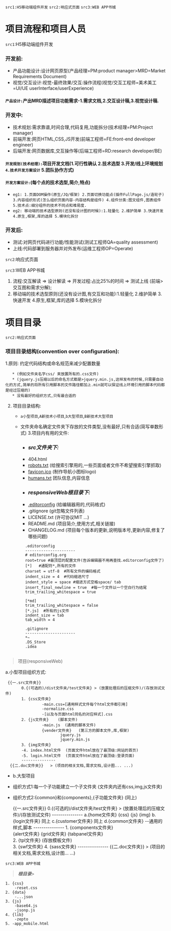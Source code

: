 `src1:H5移动端组件开发`
`src2:响应式页面`
`src3:WEB APP书城`

# 项目流程和项目人员
`src1`:H5移动端组件开发
### 开发前:
* 产品功能设计:设计网页原型(产品经理=PM:product manager>MRD=Market Requirements Document)
* 视觉/交互设计:视觉-最终效果/交互:操作流程(视觉/交互工程师=美术美工=UI/UE userInterface/userExperience)
#### `产品设计:`产出MRD描述项目功能需求-1.需求文档,2.交互设计稿,3.视觉设计稿.
### 开发中:
* 技术规划:需求靠谱,时间合理,代码复用,功能拆分(技术经理=PM:Project manager)
* 前端开发:网页HTML,CSS,JS开发(前端工程师=FE:front-end developer engineer)
* 后端开发:网页数据库,交互操作等(后端工程师=RD:research developer/BE)
#### `开发规划(技术经理):`项目开发文档(1.可行性确认 2.技术选型 3.开发/线上环境规划 `4.技术开发方案设计` 5.团队协作方式)
#### `开发方案设计:`(每个点的技术选型,简介,特点)
* `eg1: 1.页面DOM操作(原生/JQ/框架) 2.页面切换功能点(插件FullPage.js/造轮子) 3.内容组织形式(怎么组织页面内容-内容结构是组件) 4.组件分类:图文组件,图表组件 5.技术点:细分组件的技术不同点和难易度. `
* `eg2: 移动端的技术选型原则(还没有设计图的时候):1.轻量化 2.维护简单 3.快速开发 4.原生,框架,库的选择 5.模块化拆分`
### 开发后:
* 测试:对网页代码进行功能/性能测试(测试工程师QA=quality assessment)
* 上线:代码部署到服务器并对外发布(运维工程师OP=Operate)


`src2`:响应式页面

`src3`:WEB APP书城
1. 流程:交互解读 => 设计解读 => 开发过程:占比25%的时间 => 测试上线  (前端>交互图和需求分解);
2. 移动端的技术选型原则(还没有设计图,有交互和功能):1.轻量化 2.维护简单 3.快速开发 4.原生,框架,库的选择 5.模块化拆分



# 项目目录


`src2:响应式页面`

### 项目目录结构(convention over configuration):

  1.原则: 约定代码结构或命名规范来减少配置数量

       * (例如文件夹名字css/ 来放置所有的.css文件)
       * (jquery.js压缩以后的命名方式都是>jquery.min.js,这样发布的时候,只需要自动化的方式,简单的将所有引用脚本的文件路径都加上.min就可以保证线上环境引用的脚本代码都是经过压缩的)
       * 没有最好的组织方式,只有最合适的



2. 项目目录结构:
      * `a小型项目`,`A新技术小项目`,`b大型项目`,`B新技术大型项目`
      * 文件夹命名确定文件夹下存放的文件类型,没有最好,只有合适(简写单数形式)
3.项目内有用的文件:
         * ### ***src文件夹下:***
        * 404.html
        * [robots.txt](http://www.robotstxt.org/robotstxt.html)    (给搜索引擎用的,一些页面或者文件不希望搜索引擎抓取)
        * [favicon.ico](http://www.bitbug.net/)  (制作导航小图标logo)
        * [humans.txt](http://www.humanstxt.org.cn/)   团队信息,内容信息
        * ### ***responsiveWeb根目录下:***
        * [.editorconfig](http://editorconfig.org/)  (给编辑器用的,代码格式)
        * .gitignore  (git忽略文件列表)
        * LICENSE.txt (许可协议MIT ...)
        * README.md  (项目简介,使用方式,相关链接)
        * CHANGELOG.md  (项目每个版本的更新,说明版本号,更新内容,修复了哪些问题)

        ```
          .editorconfig
          ----------------------
          # editorconfig.org
          root=true #最顶层的配置文件(告诉编辑器不用再查找.editorconfig文件了)
          [*]   #通配符*,所有的文件
          charset = utf-8  #所有文件的编码格式
          indent_size = 4  #代码缩进尺寸
          indent_style = space #缩进方式空格space/ tab
          insert_final_newline = true  #每一个文件以一个空白行为结尾
          trim_trailing_whitespace = true

          [*md]
          trim_trailing_whitespace = false
          [*.js]  #所有的js文件
          indent_size = tab
          tab_width = 4

          .gitignore
          ----------------------
          *~
          .DS_Store
          .idea


        ```










> 项目(responsiveWeb)



a.小型项目组织方式:

     {{一.src文件夹}}
           0.{(可选的)/dist文件夹/test文件夹} > (放置处理后的压缩文件)/(存放测试文件)
           1. {css文件夹}    
                    -main.css=[通用样式文件每个html文件都引用]
                    -normalize.css
                    -[以及与页面html同名的对应样式].css  
           2. {js文件夹}    (脚本文件)   
                    -main.js  (通用的脚本文件)
                    {vender文件夹}   (第三方的脚本文件,库,框架)
                            jquery.js
                            jquery.min.js
           3. {img文件夹}
           -4. index.html文件  (页面文件html放在了最顶级:网站的首页)
           -5. login.html文件  (页面文件html放在了最顶级:登录页面)
           ---------------
      {{二.doc文件夹}}   > (项目的相关文档,需求文档,设计图... ...)

* b.大型项目
 * 组织方式1:每一个子功能建立一个子文件夹 (文件夹内还有css,img,js文件夹)
 * 组织方式2:{common}和{components},{子功能文件夹} (同上)



     {{一.src文件夹}}
           0.{(可选的)/dist文件夹/test文件夹} > (放置处理后的压缩文件)/(存放测试文件)
             ---------------
           a.{home文件夹}
                 {css}
                 {js}
                 {img}
           b.{login文件夹}
                 同上
           c.{customer文件夹}
                 同上
           d.{common文件夹}
                    --通用的样式,脚本
            ---------------
           1. {components文件夹}    
                    {alert文件夹}
                    {grid文件夹}
                    {tabpanel文件夹}  
           2. {tpl文件夹}  (存放模板文件)    
           3. {swf文件夹}
           4. {sass文件夹}
       ---------------
      {{二.doc文件夹}}   > (项目的相关文档,需求文档,设计图... ...)





`src3:WEB APP书城`

> ***根目录***>

```
1. {css}
    -reset.css
2. {data}
    -...json
3. {js}
    -base64.js
    -jsonp.js
4. {lib}
    -zepto
5. -app_mobile.html
```
